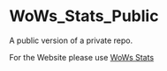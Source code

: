 # WoWs_Stats_Public
A public version of a private repo.

For the Website please use [WoWs Stats](https://theoriginalcer06.github.io/WoWs_Stats/)
